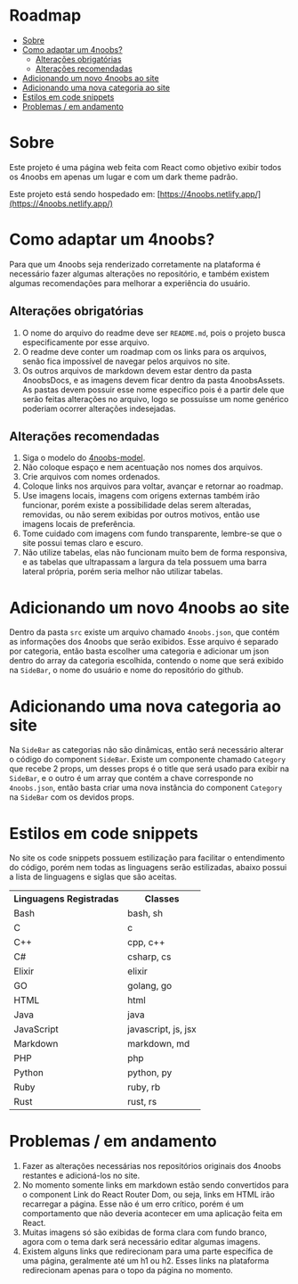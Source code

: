# Roadmap

- [Sobre](#Sobre)
- [Como adaptar um 4noobs?](#Como%20adaptar%20um%204noobs?)
  - [Alterações obrigatórias](##Alterações%20obrigatórias)
  - [Alterações recomendadas](##Alterações%20recomendadas)
- [Adicionando um novo 4noobs ao site](#Adicionando%20um%20novo%204noobs%20ao%20site)
- [Adicionando uma nova categoria ao site](#Adicionando%20uma%20nova%20categoria%20ao%20site)
- [Estilos em code snippets](#Estilos%20em%20code%20snippets)
- [Problemas / em andamento](#Problemas%20/%20em%20andamento)

# Sobre

Este projeto é uma página web feita com React como objetivo exibir todos os 4noobs em apenas um lugar e com um dark theme padrão.

Este projeto está sendo hospedado em: [https://4noobs.netlify.app/](https://4noobs.netlify.app/)

# Como adaptar um 4noobs?

Para que um 4noobs seja renderizado corretamente na plataforma é necessário fazer algumas alterações no repositório, e também existem algumas recomendações para melhorar a experiência do usuário.

## Alterações obrigatórias

1. O nome do arquivo do readme deve ser `README.md`, pois o projeto busca especificamente por esse arquivo.
2. O readme deve conter um roadmap com os links para os arquivos, senão fica impossível de navegar pelos arquivos no site.
3. Os outros arquivos de markdown devem estar dentro da pasta 4noobsDocs, e as imagens devem ficar dentro da pasta 4noobsAssets. As pastas devem possuir esse nome específico pois é a partir dele que serão feitas alterações no arquivo, logo se possuísse um nome genérico poderiam ocorrer alterações indesejadas.

## Alterações recomendadas

1. Siga o modelo do [4noobs-model](https://github.com/danilomacb/4noobs-model).
2. Não coloque espaço e nem acentuação nos nomes dos arquivos.
3. Crie arquivos com nomes ordenados.
4. Coloque links nos arquivos para voltar, avançar e retornar ao roadmap.
5. Use imagens locais, imagens com origens externas também irão funcionar, porém existe a possibilidade delas serem alteradas, removidas, ou não serem exibidas por outros motivos, então use imagens locais de preferência.
6. Tome cuidado com imagens com fundo transparente, lembre-se que o site possui temas claro e escuro.
7. Não utilize tabelas, elas não funcionam muito bem de forma responsiva, e as tabelas que ultrapassam a largura da tela possuem uma barra lateral própria, porém seria melhor não utilizar tabelas.

# Adicionando um novo 4noobs ao site

Dentro da pasta `src` existe um arquivo chamado `4noobs.json`, que contém as informações dos 4noobs que serão exibidos. Esse arquivo é separado por categoria, então basta escolher uma categoria e adicionar um json dentro do array da categoria escolhida, contendo o nome que será exibido na `SideBar`, o nome do usuário e nome do repositório do github.

# Adicionando uma nova categoria ao site

Na `SideBar` as categorias não são dinâmicas, então será necessário alterar o código do component `SideBar`. Existe um componente chamado `Category` que recebe 2 props, um desses props é o title que será usado para exibir na `SideBar`, e o outro é um array que contém a chave corresponde no `4noobs.json`, então basta criar uma nova instância do component `Category` na `SideBar` com os devidos props.

# Estilos em code snippets

No site os code snippets possuem estilização para facilitar o entendimento do código, porém nem todas as linguagens serão estilizadas, abaixo possui a lista de linguagens e siglas que são aceitas.

<table>
  <tr>
    <th>Linguagens Registradas</th>
    <th>Classes</th>
  </tr>
  <tr>
    <td>Bash</td>
    <td>bash, sh</td>
  </tr>
  <tr>
    <td>C</td>
    <td>c</td>
  </tr>
  <tr>
    <td>C++</td>
    <td>cpp, c++</td>
  </tr>
  <tr>
    <td>C#</td>
    <td>csharp, cs</td>
  </tr>
  <tr>
    <td>Elixir</td>
    <td>elixir</td>
  </tr>
  <tr>
    <td>GO</td>
    <td>golang, go</td>
  </tr>
  <tr>
    <td>HTML</td>
    <td>html</td>
  </tr>
  <tr>
    <td>Java</td>
    <td>java</td>
  </tr>
  <tr>
    <td>JavaScript</td>
    <td>javascript, js, jsx</td>
  </tr>
  <tr>
    <td>Markdown</td>
    <td>markdown, md</td>
  </tr>
  <tr>
    <td>PHP</td>
    <td>php</td>
  </tr>
  <tr>
    <td>Python</td>
    <td>python, py</td>
  </tr>
  <tr>
    <td>Ruby</td>
    <td>ruby, rb</td>
  </tr>
  <tr>
    <td>Rust</td>
    <td>rust, rs</td>
  </tr>
</table>

# Problemas / em andamento

1. Fazer as alterações necessárias nos repositórios originais dos 4noobs restantes e adicioná-los no site.
2. No momento somente links em markdown estão sendo convertidos para o component Link do React Router Dom, ou seja, links em HTML irão recarregar a página. Esse não é um erro crítico, porém é um comportamento que não deveria acontecer em uma aplicação feita em React.
3. Muitas imagens só são exibidas de forma clara com fundo branco, agora com o tema dark será necessário editar algumas imagens.
4. Existem alguns links que redirecionam para uma parte específica de uma página, geralmente até um h1 ou h2. Esses links na plataforma redirecionam apenas para o topo da página no momento.
